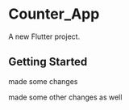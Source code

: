 # Counter_App

A new Flutter project.

## Getting Started

made some changes

made some other changes as well